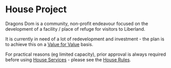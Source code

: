 # House Project

Dragons Dom is a community, non-profit endeavour focused on the development of a facility / place of refuge for visitors to Liberland.

It is currently in need of a lot of redevelopment and investment - the plan is to achieve this on a [Value for Value](/value4value.md) basis.  

For practical reasons (eg limited capacity), prior approval is always required before using [House Services](/services) - please see the [House Rules](/rules.md).